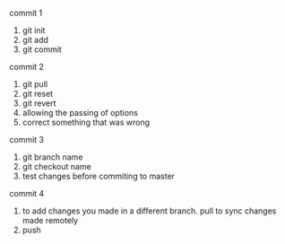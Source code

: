 commit 1
1. git init
2. git add
3. git commit

commit 2
1. git pull
2. git reset
3. git revert <previous hash>
4. allowing the passing of options
5. correct something that was wrong

commit 3
1. git branch name
2. git checkout name
3. test changes before commiting to master

commit 4
1. to add changes you made in a different branch. pull to sync changes made remotely
2. push

